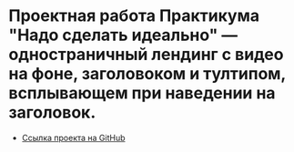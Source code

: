 # Проектная работа Практикума "Надо сделать идеально" — одностраничный лендинг с видео на фоне, заголовоком и тултипом, всплывающем при наведении на заголовок.

* [Ссылка проекта на GitHub]()